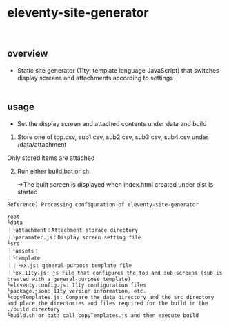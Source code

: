 # eleventy-site-generator
<br>

## overview
* Static site generator (11ty: template language JavaScript) that switches display screens and attachments according to settings
<br><br>


## usage
* Set the display screen and attached contents under data and build

 1. Store one of top.csv, sub1.csv, sub2.csv, sub3.csv, sub4.csv under /data/attachment

   Only stored items are attached

2. Run either build.bat or sh

    →The built screen is displayed when index.html created under dist is started
    
```
Reference) Processing configuration of eleventy-site-generator

root
└data
｜└attachment：Attachment storage directory
｜└paramater.js：Display screen setting file
└src
｜└assets：
｜└template
｜｜└xx.js: general-purpose template file
｜└xx.11ty.js: js file that configures the top and sub screens (sub is created with a general-purpose template)
└eleventy.config.js: 11ty configuration files
└package.json: 11ty version information, etc.
└copyTemplates.js: Compare the data directory and the src directory and place the directories and files required for the build in the ./build directory
└build.sh or bat: call copyTemplates.js and then execute build

```

